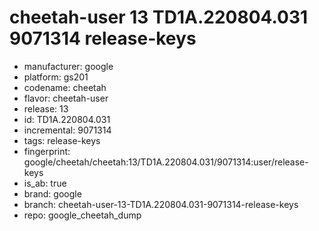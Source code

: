 # cheetah-user 13 TD1A.220804.031 9071314 release-keys
- manufacturer: google
- platform: gs201
- codename: cheetah
- flavor: cheetah-user
- release: 13
- id: TD1A.220804.031
- incremental: 9071314
- tags: release-keys
- fingerprint: google/cheetah/cheetah:13/TD1A.220804.031/9071314:user/release-keys
- is_ab: true
- brand: google
- branch: cheetah-user-13-TD1A.220804.031-9071314-release-keys
- repo: google_cheetah_dump

